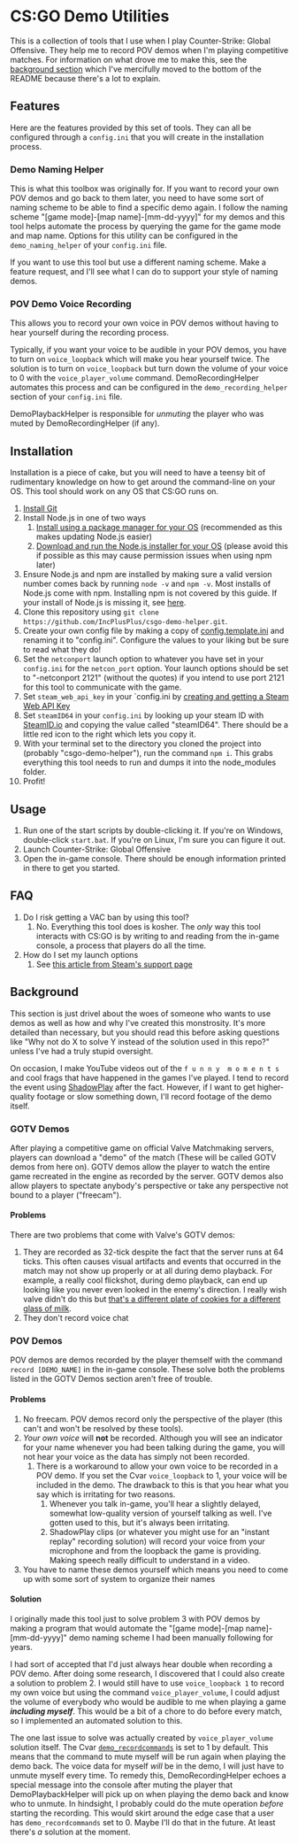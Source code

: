 # CS:GO Demo Utilities
This is a collection of tools that I use when I play Counter-Strike: Global Offensive. They help me to record POV demos when I'm playing competitive matches. For information on what drove me to make this, see the [background section](#background) which I've mercifully moved to the bottom of the README because there's a lot to explain.

## Features
Here are the features provided by this set of tools. They can all be configured through a `config.ini` that you will create in the installation process.

### Demo Naming Helper
This is what this toolbox was originally for. If you want to record your own POV demos and go back to them later, you need to have some sort of naming scheme to be able to find a specific demo again. I follow the naming scheme "[game mode]-[map name]-[mm-dd-yyyy]" for my demos and this tool helps automate the process by querying the game for the game mode and map name. Options for this utility can be configured in the `demo_naming_helper` of your `config.ini` file.

If you want to use this tool but use a different naming scheme. Make a feature request, and I'll see what I can do to support your style of naming demos.

### POV Demo Voice Recording
This allows you to record your own voice in POV demos without having to hear yourself during the recording process.

Typically, if you want your voice to be audible in your POV demos, you have to turn on `voice_loopback` which will make you hear yourself twice. The solution is to turn on `voice_loopback` but turn down the volume of your voice to 0 with the `voice_player_volume` command. DemoRecordingHelper automates this process and can be configured in the `demo_recording_helper` section of your `config.ini` file.

DemoPlaybackHelper is responsible for _unmuting_ the player who was muted by DemoRecordingHelper (if any).

## Installation
Installation is a piece of cake, but you will need to have a teensy bit of rudimentary knowledge on how to get around the command-line on your OS. This tool should work on any OS that CS:GO runs on.

1. [Install Git](https://git-scm.com/downloads)
1. Install Node.js in one of two ways
   1. [Install using a package manager for your OS](https://nodejs.org/en/download/package-manager/) (recommended as this makes updating Node.js easier)
   2. [Download and run the Node.js installer for your OS](https://nodejs.org/en/download/) (please avoid this if possible as this may cause permission issues when using npm later)
1. Ensure Node.js and npm are installed by making sure a valid version number comes back by running `node -v` and `npm -v`. Most installs of Node.js come with npm. Installing npm is not covered by this guide. If your install of Node.js is missing it, see [here](https://docs.npmjs.com/downloading-and-installing-node-js-and-npm).
1. Clone this repository using `git clone https://github.com/IncPlusPlus/csgo-demo-helper.git`.
1. Create your own config file by making a copy of [config.template.ini](./config.template.ini) and renaming it to "config.ini". Configure the values to your liking but be sure to read what they do!
1. Set the `netconport` launch option to whatever you have set in your `config.ini` for the `netcon_port` option. Your launch options should be set to "-netconport 2121" (without the quotes) if you intend to use port 2121 for this tool to communicate with the game.
1. Set `steam_web_api_key` in your `config.ini by [creating and getting a Steam Web API Key](https://steamcommunity.com/dev/apikey)
1. Set `steamID64` in your `config.ini` by looking up your steam ID with [SteamID.io](https://steamid.io/) and copying the value called "steamID64". There should be a little red icon to the right which lets you copy it.
1. With your terminal set to the directory you cloned the project into (probably "csgo-demo-helper"), run the command `npm i`. This grabs everything this tool needs to run and dumps it into the node_modules folder.
1. Profit!

## Usage
1. Run one of the start scripts by double-clicking it. If you're on Windows, double-click `start.bat`. If you're on Linux, I'm sure you can figure it out.
2. Launch Counter-Strike: Global Offensive
3. Open the in-game console. There should be enough information printed in there to get you started.

## FAQ
1. Do I risk getting a VAC ban by using this tool?
   1. No. Everything this tool does is kosher. The _only_ way this tool interacts with CS:GO is by writing to and reading from the in-game console, a process that players do all the time.
1. How do I set my launch options
   1. See [this article from Steam's support page](https://support.steampowered.com/kb_article.php?ref=1040-JWMT-2947)

## Background
This section is just drivel about the woes of someone who wants to use demos as well as how and why I've created this monstrosity. It's more detailed than necessary, but you should read this before asking questions like "Why not do X to solve Y instead of the solution used in this repo?" unless I've had a truly stupid oversight.

On occasion, I make YouTube videos out of the `f u n n y  m o m e n t s` and cool frags that have happened in the games I've played. I tend to record the event using [ShadowPlay](https://www.nvidia.com/en-us/geforce/geforce-experience/shadowplay/) after the fact. However, if I want to get higher-quality footage or slow something down, I'll record footage of the demo itself.

### GOTV Demos
After playing a competitive game on official Valve Matchmaking servers, players can download a "demo" of the match (These will be called GOTV demos from here on). GOTV demos allow the player to watch the entire game recreated in the engine as recorded by the server. GOTV demos also allow players to spectate anybody's perspective or take any perspective not bound to a player ("freecam").

#### Problems
There are two problems that come with Valve's GOTV demos:
1. They are recorded as 32-tick despite the fact that the server runs at 64 ticks. This often causes visual artifacts and events that occurred in the match may not show up properly or at all during demo playback. For example, a really cool flickshot, during demo playback, can end up looking like you never even looked in the enemy's direction. I really wish valve didn't do this but [that's a different plate of cookies for a different glass of milk](https://youtu.be/66676_b8U0I?t=76).
2. They don't record voice chat

### POV Demos
POV demos are demos recorded by the player themself with the command `record [DEMO_NAME]` in the in-game console. These solve both the problems listed in the GOTV Demos section aren't free of trouble.

#### Problems
1. No freecam. POV demos record only the perspective of the player (this can't and won't be resolved by these tools).
2. _Your own voice_ will **not** be recorded. Although you will see an indicator for your name whenever you had been talking during the game, you will not hear your voice as the data has simply not been recorded.
   1. There is a workaround to allow your own voice to be recorded in a POV demo. If you set the Cvar `voice_loopback` to 1, your voice will be included in the demo. The drawback to this is that you hear what you say which is irritating for two reasons.
      1. Whenever you talk in-game, you'll hear a slightly delayed, somewhat low-quality version of yourself talking as well. I've gotten used to this, but it's always been irritating.
      2. ShadowPlay clips (or whatever you might use for an "instant replay" recording solution) will record your voice from your microphone and from the loopback the game is providing. Making speech really difficult to understand in a video.
3. You have to name these demos yourself which means you need to come up with some sort of system to organize their names

#### Solution
I originally made this tool just to solve problem 3 with POV demos by making a program that would automate the "[game mode]-[map name]-[mm-dd-yyyy]" demo naming scheme I had been manually following for years.

I had sort of accepted that I'd just always hear double when recording a POV demo. After doing some research, I discovered that I could also create a solution to problem 2. I would still have to use `voice_loopback 1` to record my own voice but using the command `voice_player_volume`, I could adjust the volume of everybody who would be audible to me when playing a game _**including myself**_. This would be a bit of a chore to do before every match, so I implemented an automated solution to this.

The one last issue to solve was actually created by `voice_player_volume` solution itself. The Cvar [`demo_recordcommands`](https://totalcsgo.com/command/demorecordcommands) is set to 1 by default. This means that the command to mute myself will be run again when playing the demo back. The voice data for myself _will_ be in the demo, I will just have to unmute myself every time. To remedy this, DemoRecordingHelper echoes a special message into the console after muting the player that DemoPlaybackHelper will pick up on when playing the demo back and know who to unmute. In hindsight, I probably could do the mute operation _before_ starting the recording. This would skirt around the edge case that a user has `demo_recordcommands` set to 0. Maybe I'll do that in the future. At least there's _a_ solution at the moment. 